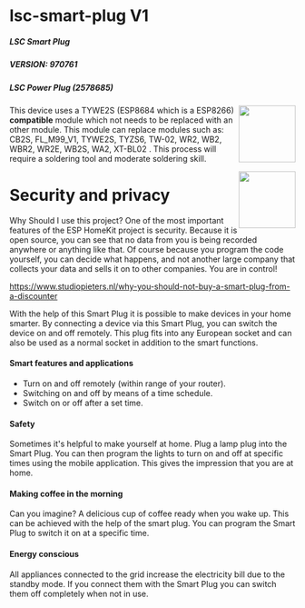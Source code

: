 # lsc-smart-plug V1
##### LSC Smart Plug
##### VERSION: 970761
##### LSC Power Plug (2578685)
<img  style="float: right;" src="https://github.com/AchimPieters/lsc-smart-plug-v1/blob/main/image/LSC_Power_Plug_V1.png" width="100">



This device uses a TYWE2S (ESP8684 which is a ESP8266) <b>compatible</b> module which not needs to be replaced with an other module. This module can replace modules such as: CB2S, FL_M99_V1, TYWE2S, TYZS6, TW-02, WR2, WB2, WBR2, WR2E, WB2S, WA2, XT-BL02 . This process will require a soldering tool and moderate soldering skill.

<img  style="float: right;" src="https://github.com/AchimPieters/lsc-smart-plug-v1/blob/main/image/LSC_SMART-POWER-PLUG.png" width="100">

# Security and privacy
Why Should I use this project? One of the most important features of the ESP HomeKit project is security. Because it is open source, you can see that no data from you is being recorded anywhere or anything like that. Of course because you program the code yourself, you can decide what happens, and not another large company that collects your data and sells it on to other companies. You are in control!

https://www.studiopieters.nl/why-you-should-not-buy-a-smart-plug-from-a-discounter




With the help of this Smart Plug it is possible to make devices in your home smarter. By connecting a device via this Smart Plug, you can switch the device on and off remotely. This plug fits into any European socket and can also be used as a normal socket in addition to the smart functions.

#### Smart features and applications
- Turn on and off remotely (within range of your router).
- Switching on and off by means of a time schedule.
- Switch on or off after a set time.

#### Safety
Sometimes it's helpful to make yourself at home. Plug a lamp plug into the Smart Plug. You can then program the lights to turn on and off at specific times using the mobile application. This gives the impression that you are at home.

#### Making coffee in the morning
Can you imagine? A delicious cup of coffee ready when you wake up. This can be achieved with the help of the smart plug. You can program the Smart Plug to switch it on at a specific time.

#### Energy conscious
All appliances connected to the grid increase the electricity bill due to the standby mode. If you connect them with the Smart Plug you can switch them off completely when not in use.
